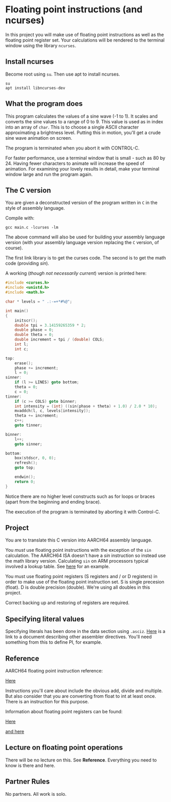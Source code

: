 # Floating point instructions (and ncurses)

In this project you will make use of floating point instructions as well as the floating point register set. Your calculations will be rendered to the terminal window using the library `ncurses`.

## Install ncurses

Become root using ```su```. Then use apt to install ncurses.

```
su
apt install libncurses-dev
```

## What the program does

This program calculates the values of a sine wave (-1 to 1). It scales and converts the sine values to a range of 0 to 9. This value is used as in index into an array of `char`. This is to choose a single ASCII character approximating a brightness level. Putting this in motion, you'll get a crude sine wave animation on screen.

The program is terminated when you abort it with CONTROL-C.

For faster performance, use a terminal window that is small - such as 80 by 24. Having fewer characters to animate will increase the speed of animation. For examining your lovely results in detail, make your terminal window large and run the program again.

## The C version

You are given a deconstructed version of the program written in `C` in the style of assembly language.

Compile with:

```
gcc main.c -lcurses -lm
```

The above command will also be used for building your assembly language version (with your assembly language version replacing the `C` version, of course).

The first link library is to get the curses code. The second is to get the math code (providing *sin*).

A working (*though not necessarily current*) version is printed here:

```c
#include <curses.h>
#include <unistd.h>
#include <math.h>

char * levels = " .:-=+*#%@";

int main()
{
	initscr();
	double tpi = 3.14159265359 * 2;
	double phase = 0;
	double theta = 0;
	double increment = tpi / (double) COLS;
	int l;
	int c;

top:	
	erase();
	phase += increment;
	l = 0;
sinner:	
	if (l >= LINES) goto bottom;
	theta = 0;
	c = 0;
tinner:
	if (c >= COLS) goto binner;
	int intensity = (int) ((sin(phase + theta) + 1.0) / 2.0 * 10);
	mvaddch(l, c, levels[intensity]);
	theta += increment;
	c++;
	goto tinner;

binner:	
	l++;
	goto sinner;

bottom:	
	box(stdscr, 0, 0);
	refresh();
	goto top;

	endwin();
	return 0;
}
```

Notice there are no higher level constructs such as for loops or braces (apart from the beginning and ending brace).

The execution of the program is terminated by aborting it with Control-C.

## Project

You are to translate this C version into AARCH64 assembly language.

You *must* use floating point instructions with the exception of the `sin` calculation. The AARCH64 ISA doesn't have a *sin* instruction so instead use the math library version. Calculating `sin` on ARM processors typical involved a lookup table. See [here](https://github.com/PaulStoffregen/arm_math/blob/master/src/arm_sin_cos_f32.c) for an example.

You must use floating point registers (S registers and / or D registers) in order to make use of the floating point instruction set. S is single precesion (float). D is double precision (double). We're using all doubles in this project.

Correct backing up and restoring of registers are required. 

## Specifying literal values

Specifying literals has been done in the data section using `.asciz`. [Here](https://sourceware.org/binutils/docs/as/index.html#Top) is a link to a document describing other assembler directives. You'll need something from this to define PI, for example.

## Reference

AARCH64 floating point instruction reference:

[Here](http://infocenter.arm.com/help/index.jsp?topic=/com.arm.doc.dui0802b/a64_float_alpha.html)

Instructions you'll care about include the obvious add, divide and multiple. But also consider that you are converting from float to int at least once. There is an instruction for this purpose.

Information about floating point registers can be found:

[Here](http://infocenter.arm.com/help/index.jsp?topic=/com.arm.doc.den0024a/ch04s06s01.html)

[and here](https://developer.arm.com/documentation/100076/0100/a64-instruction-set-reference)

## Lecture on floating point operations

There will be no lecture on this. See **Reference**. Everything you need to know is there and here.

## Partner Rules

No partners. All work is solo.
